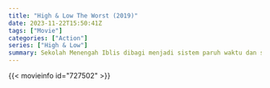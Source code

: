 ```yaml
---
title: "High & Low The Worst (2019)"
date: 2023-11-22T15:50:41Z
tags: ["Movie"]
categories: ["Action"]
series: ["High & Low"]
summary: Sekolah Menengah Iblis dibagi menjadi sistem paruh waktu dan sistem penuh waktu, Yoshiki Murayama adalah kepala sekolah menengah Iblis dan Kaede Hanaoka memiliki ambisi untuk menghadapi dunia penuh waktu untuk menantang dunia Murayama.. .
---
```


<mux-player stream-type="on-demand"
src="https://kp3d-my.sharepoint.com/personal/ryoo_kp3d_onmicrosoft_com/_layouts/15/download.aspx?share=EdXeXVWs_UJEh4zTtJZB_a0BeSYk0DpNDiOnGfAOmi-npQ" prefer-playback="mse" controls>

</mux-player>


{{< movieinfo id="727502" >}}

<script src="https://cdn.jsdelivr.net/npm/@mux/mux-player"></script>

 <script type="application/ld+json ">
{
"@context": "https://schema.org/",
"@type": "VideoObject",
"name": "High & Low The Worst (2019)",
"contentUrl": "https://stream.mux.com/uJPKd002wbOvzT6TW800JDc4DxVS21qwJXQXCj4gEqKj4.m3u8",
"thumbnailUrl": "https://www.themoviedb.org/t/p/original/cuGT7XnCme06jdRpKjLkJZlZyFl.jpg?width=314&fit_mode=preserve&time=25",
"uploadDate": "2023-11-22T15:50:41Z",
}

</script>